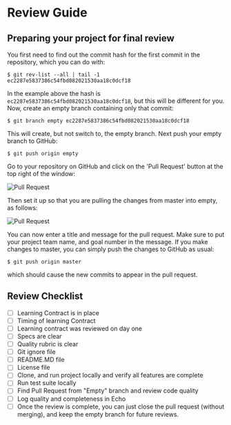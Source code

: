 # Review Guide

## Preparing your project for final review

You first need to find out the commit hash for the first commit in the repository, which you can do with:

```
$ git rev-list --all | tail -1
ec2287e5837386c54fbd082021530aa18c0dcf18
```

In the example above the hash is ```ec2287e5837386c54fbd082021530aa18c0dcf18```, but this will be different for you. Now, create an empty branch containing only that commit:

```$ git branch empty ec2287e5837386c54fbd082021530aa18c0dcf18```

This will create, but not switch to, the empty branch. Next push your empty branch to GitHub:

```$ git push origin empty```

Go to your repository on GitHub and click on the 'Pull Request' button at the top right of the window:

![Pull Request](/images/pull_request_1.png)

Then set it up so that you are pulling the changes from master into empty, as follows:

![Pull Request](/images/pull_request_2.png)

You can now enter a title and message for the pull request. Make sure to put your project team name, and goal number in the message. If you make changes to master, you can simply push the changes to GitHub as usual:

```$ git push origin master```

which should cause the new commits to appear in the pull request.

## Review Checklist

- [ ] Learning Contract is in place
- [ ] Timing of learning Contract
- [ ] Learning contract was reviewed on day one
- [ ] Specs are clear
- [ ] Quality rubric is clear
- [ ] Git ignore file
- [ ] README.MD file
- [ ] License file
- [ ] Clone, and run project locally and verify all features are complete
- [ ] Run test suite locally
- [ ] Find Pull Request from "Empty" branch and review code quality
- [ ] Log quality and completeness in Echo
- [ ] Once the review is complete, you can just close the pull request (without merging), and keep the empty branch for future reviews.
